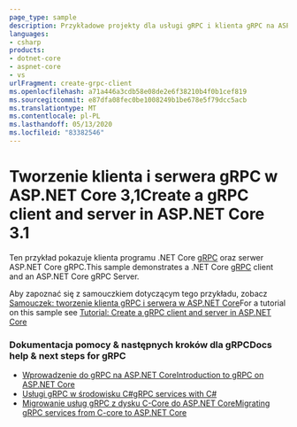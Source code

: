 ```yaml
---
page_type: sample
description: Przykładowe projekty dla usługi gRPC i klienta gRPC na ASP.NET Core.
languages:
- csharp
products:
- dotnet-core
- aspnet-core
- vs
urlFragment: create-grpc-client
ms.openlocfilehash: a71a446a3cdb58e08de2e6f38210b4f0b1cef819
ms.sourcegitcommit: e87dfa08fec0be1008249b1be678e5f79dcc5acb
ms.translationtype: MT
ms.contentlocale: pl-PL
ms.lasthandoff: 05/13/2020
ms.locfileid: "83382546"
---
```

# <a name="create-a-grpc-client-and-server-in-aspnet-core-31"></a><span data-ttu-id="9c670-102">Tworzenie klienta i serwera gRPC w ASP.NET Core 3,1</span><span class="sxs-lookup"><span data-stu-id="9c670-102">Create a gRPC client and server in ASP.NET Core 3.1</span></span>

<span data-ttu-id="9c670-103">Ten przykład pokazuje klienta programu .NET Core [gRPC](https://grpc.io/docs/guides/) oraz serwer ASP.NET Core gRPC.</span><span class="sxs-lookup"><span data-stu-id="9c670-103">This sample demonstrates a .NET Core [gRPC](https://grpc.io/docs/guides/) client and an ASP.NET Core gRPC Server.</span></span>

<span data-ttu-id="9c670-104">Aby zapoznać się z samouczkiem dotyczącym tego przykładu, zobacz [Samouczek: tworzenie klienta gRPC i serwera w ASP.NET Core](https://docs.microsoft.com/aspnet/core/tutorials/grpc/grpc-start?view=aspnetcore-3.1&tabs=visual-studio)</span><span class="sxs-lookup"><span data-stu-id="9c670-104">For a tutorial on this sample see [Tutorial: Create a gRPC client and server in ASP.NET Core](https://docs.microsoft.com/aspnet/core/tutorials/grpc/grpc-start?view=aspnetcore-3.1&tabs=visual-studio)</span></span>

### <a name="docs-help--next-steps-for-grpc"></a><span data-ttu-id="9c670-105">Dokumentacja pomocy & następnych kroków dla gRPC</span><span class="sxs-lookup"><span data-stu-id="9c670-105">Docs help & next steps for gRPC</span></span>

* [<span data-ttu-id="9c670-106">Wprowadzenie do gRPC na ASP.NET Core</span><span class="sxs-lookup"><span data-stu-id="9c670-106">Introduction to gRPC on ASP.NET Core</span></span>](https://docs.microsoft.com/aspnet/core/grpc/)
* [<span data-ttu-id="9c670-107">Usługi gRPC w środowisku C#</span><span class="sxs-lookup"><span data-stu-id="9c670-107">gRPC services with C#</span></span>](https://docs.microsoft.com/aspnet/core/grpc/basics/)
* [<span data-ttu-id="9c670-108">Migrowanie usług gRPC z dysku C-Core do ASP.NET Core</span><span class="sxs-lookup"><span data-stu-id="9c670-108">Migrating gRPC services from C-core to ASP.NET Core</span></span>](https://docs.microsoft.com/aspnet/core/grpc/migration/)